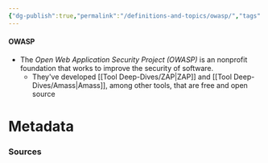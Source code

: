 ```yaml
---
{"dg-publish":true,"permalink":"/definitions-and-topics/owasp/","tags":["defs_sec"]}
---
```


#### OWASP
- The *Open Web Application Security Project (OWASP)* is an nonprofit foundation that works to improve the security of software.
	- They've developed [[Tool Deep-Dives/ZAP\|ZAP]] and [[Tool Deep-Dives/Amass\|Amass]], among other tools, that are free and open source






# Metadata

### Sources